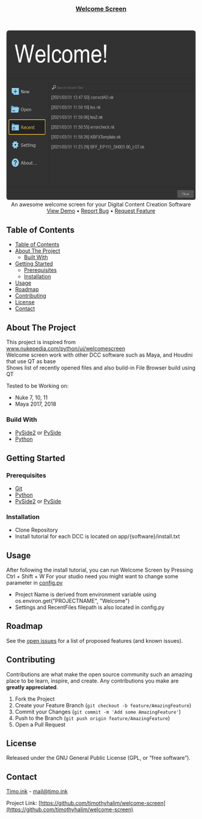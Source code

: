 <!--
repo name: welcome-screen
description: An awesome welcome screen for your Digital Content Creation Software
github name:  timothyhalim
link: https://github.com/timothyhalim/welcome-screen
logo path: 
screenshot: preview/WelcomeScreen.png
twitter: your_username
email: mail@timo.ink
-->

<!-- PROJECT LOGO -->
<br />
<h3 align="center"><a href="https://github.com/timothyhalim/welcome-screen">Welcome Screen</a></h3>
    <br>
    <p align="center">
        <a href="https://github.com/timothyhalim/welcome-screen">
            <img src="preview/WelcomeScreen.png" alt="WelcomeScreen" width="600" height="450">
        </a>
        <br>
        An awesome welcome screen for your Digital Content Creation Software
        <br>
        <a href="https://github.com/timothyhalim/welcome-screen/tree/main/preview">View Demo</a>
        •
        <a href="https://github.com/timothyhalim/welcome-screen/issues">Report Bug</a>
        •
        <a href="https://github.com/timothyhalim/welcome-screen/issues">Request Feature</a>
    </p>
</p>


<!-- TABLE OF CONTENTS -->
## Table of Contents

- [Table of Contents](#table-of-contents)
- [About The Project](#about-the-project)
  - [Built With](#built-with)
- [Getting Started](#getting-started)
  - [Prerequisites](#prerequisites)
  - [Installation](#installation)
- [Usage](#usage)
- [Roadmap](#roadmap)
- [Contributing](#contributing)
- [License](#license)
- [Contact](#contact)


<!-- ABOUT THE PROJECT -->
## About The Project

This project is inspired from www.nukepedia.com/python/ui/welcomescreen <br>
Welcome screen work with other DCC software such as Maya, and Houdini that use QT as base <br>
Shows list of recently opened files and also build-in File Browser build using QT <br>

Tested to be Working on:
* Nuke 7, 10, 11
* Maya 2017, 2018

### Build With
* [PySide2]() or [PySide]()
* [Python]()

<!-- GETTING STARTED -->
## Getting Started

### Prerequisites
* [Git]()
* [Python]()
* [PySide2]() or [PySide]()

### Installation
* Clone Repository
* Install tutorial for each DCC is located on app/{software}/install.txt

<!-- Usage -->
## Usage
After following the install tutorial, you can run Welcome Screen by Pressing Ctrl + Shift + W
For your studio need you might want to change some parameter in <a href="https://github.com/timothyhalim/welcome-screen/blob/main/config.py">config.py</a> 

* Project Name is derived from environment variable using os.environ.get("PROJECTNAME", "Welcome")
* Settings and RecentFiles filepath is also located in config.py

<!-- ROADMAP -->
## Roadmap

See the [open issues](https://github.com/timothyhalim/welcome-screen/issues) for a list of proposed features (and known issues).

<!-- CONTRIBUTING -->
## Contributing

Contributions are what make the open source community such an amazing place to be learn, inspire, and create. Any contributions you make are **greatly appreciated**.

1. Fork the Project
2. Create your Feature Branch (`git checkout -b feature/AmazingFeature`)
3. Commit your Changes (`git commit -m 'Add some AmazingFeature'`)
4. Push to the Branch (`git push origin feature/AmazingFeature`)
5. Open a Pull Request

<!-- LICENSE -->
## License

Released under the GNU General Public License (GPL, or “free software”).

<!-- CONTACT -->
## Contact

<a href="https://timo.ink/">Timo.ink</a> - mail@timo.ink

Project Link: [https://github.com/timothyhalim/welcome-screen](https://github.com/timothyhalim/welcome-screen)

